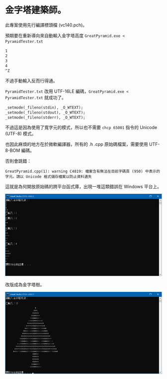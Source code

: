 # 金字塔建築師。

此專案使用先行編譯標頭檔 (vc140.pch)。

預期要在重新導向來自動輸入金字塔高度 `GreatPyramid.exe < PyramidTester.txt`
```
1
2
3
4
^Z
```
不過手動輸入反而行得通。
  
`PyramidTester.txt` 改用 UTF-16LE 編碼，`GreatPyramid.exe < PyramidTester.txt` 就成功了。
```
_setmode(_fileno(stdin), _O_WTEXT);
_setmode(_fileno(stdout), _O_WTEXT);
_setmode(_fileno(stderr), _O_WTEXT);
```
不過這是因為使用了寬字元的模式，所以也不需要 `chcp 65001` 指令的 Unicode (UTF-8) 模式。
  
也因此麻煩的地方在於微軟編譯器，所有的 .h .cpp 原始碼檔案，需要使用 UTF-8-BOM 編碼。
  
否則會跳錯：
```
GreatPyramid.cpp(1): warning C4819: 檔案含有無法在目前字碼頁 (950) 中表示的字元。請以 Unicode 格式儲存檔案以防止資料遺失
```
這就是為何開放原始碼的跨平台函式庫，出現一堆這類錯誤在 Windows 平台上。

![GreatPyramid](GreatPyramid.png "GreatPyramid")

改版成為金字塔樹。

![PyramidTree](PyramidTree.png "PyramidTree")
